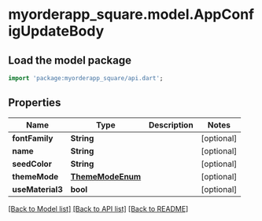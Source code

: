 # myorderapp_square.model.AppConfigUpdateBody

## Load the model package
```dart
import 'package:myorderapp_square/api.dart';
```

## Properties
Name | Type | Description | Notes
------------ | ------------- | ------------- | -------------
**fontFamily** | **String** |  | [optional] 
**name** | **String** |  | [optional] 
**seedColor** | **String** |  | [optional] 
**themeMode** | [**ThemeModeEnum**](ThemeModeEnum.md) |  | [optional] 
**useMaterial3** | **bool** |  | [optional] 

[[Back to Model list]](../README.md#documentation-for-models) [[Back to API list]](../README.md#documentation-for-api-endpoints) [[Back to README]](../README.md)


